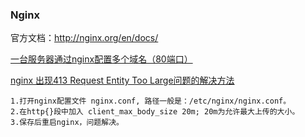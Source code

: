### Nginx

官方文档：http://nginx.org/en/docs/

[一台服务器通过nginx配置多个域名（80端口）](https://segmentfault.com/a/1190000023961607)

[nginx 出现413 Request Entity Too Large问题的解决方法](https://blog.csdn.net/fdipzone/article/details/45544497)

```
1.打开nginx配置文件 nginx.conf, 路径一般是：/etc/nginx/nginx.conf。
2.在http{}段中加入 client_max_body_size 20m; 20m为允许最大上传的大小。
3.保存后重启nginx，问题解决。
```

